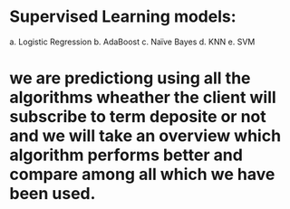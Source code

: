 
# Supervised Learning models:

a. Logistic Regression
b. AdaBoost
c. Naïve Bayes
d. KNN
e. SVM

# we are predictiong using all the algorithms  wheather the client will subscribe to term deposite or not and we will take an overview which algorithm performs better and compare among all which we have been used.

